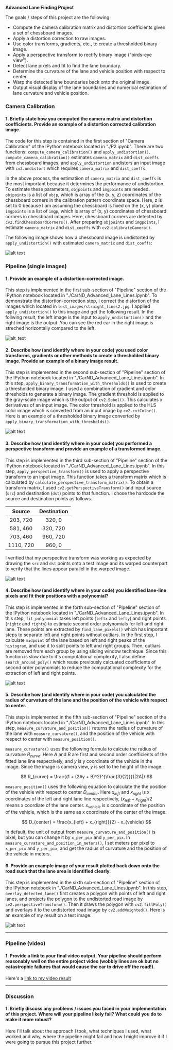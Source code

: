 **Advanced Lane Finding Project**

The goals / steps of this project are the following:

* Compute the camera calibration matrix and distortion coefficients given a set of chessboard images.
* Apply a distortion correction to raw images.
* Use color transforms, gradients, etc., to create a thresholded binary image.
* Apply a perspective transform to rectify binary image ("birds-eye view").
* Detect lane pixels and fit to find the lane boundary.
* Determine the curvature of the lane and vehicle position with respect to center.
* Warp the detected lane boundaries back onto the original image.
* Output visual display of the lane boundaries and numerical estimation of lane curvature and vehicle position.

[//]: # (Image References)

[imageC]: ./output_images/undistort_output_checkboard.png "Camera Calibration"
[image1]: ./output_images/undistort_output_0.png "Undistortion"
[image2]: ./output_images/binary_output_0.png "Binary Threshold"
[image3]: ./output_images/ptransform_output_0.png "PTransform"
[image4]: ./output_images/lane_output_0.png "Warp Example"
[image6]: ./output_images/overlay_output_0.png "Fit Visual"

### Camera Calibration

#### 1. Briefly state how you computed the camera matrix and distortion coefficients. Provide an example of a distortion corrected calibration image.

The code for this step is contained in the first section of "Camera Calibration" of the IPython notebook located in "./P2.ipynb". There are two functions: `compute_camera_calibration()` and `apply_undistortion()`. `compute_camera_calibration()` estimates `camera_matrix` and `dist_coeffs` from chessboard images, and `apply_undistortion` undistors an input image with `cv2.undistort` which requires `camera_matrix` and `dist_coeffs`.

In the above process, the estimatiion of `camera_matrix` and `dist_coeffs` is the most important because it determines the performance of undistortion. To estimate these parameters, `objpoints` and `imgpoints` are needed. `objpoints` is a list of `objp`, which is array of the (x, y, z) coordinates of the chessboard corners in the calibration pattern coordinate space. Here, z is set to 0 because I am assuming the chessboard is fixed on the (x, y) plane. `imgpoints` is a list of `imgp`, which is array of (x, y) coordinates of chessboard corners in chessboard images. Here, chessboard corners are detected by `cv2.findChessboardCorners()`. After preparing `objpoints` and `imgpoints`, I estimate `camera_matrix` and `dist_coeffs` with `cv2.calibrateCamera()`.

The following image shows how a chessboard image is undistorted by `apply_undistortion()` with estimated `camera_matrix` and `dist_coeffs`:

![alt text][imageC]

### Pipeline (single images)
#### 1. Provide an example of a distortion-corrected image.

This step is implemented in the first sub-section of "Pipeline" section of the IPython notebook located in "./CarND_Advanced_Lane_Lines.ipynb". To demonstrate the distortion-correction step, I correct the distortion of the images which located in `test_images/straight_lines2.jpg`. I applied `apply_undistortion()` to this image and get the following result. In the follwing result, the left image is the input to `apply_undistortion()` and the right image is the output. You can see the red car in the right image is streched horizontally compared to the left.

![alt_text][image1]

#### 2. Describe how (and identify where in your code) you used color transforms, gradients or other methods to create a thresholded binary image.  Provide an example of a binary image result.

This step is implemented in the second sub-section of "Pipeline" section of the IPython notebook located in "./CarND_Advanced_Lane_Lines.ipynb". In this step, `apply_binary_transformation_with_thresholds()` is used to create a thresholded binary image. I used a combination of gradient and color thresholds to generate a binary image. The gradient threshold is applied to the gray-scale image which is the output of `cv2.Sobel()`. This calculates x derivatives of an input image. The color threshold is applied to the HLS color image which is converted from an input image by `cv2.cvtColor()`. Here is an example of a thresholded binary image converted by `apply_binary_transformation_with_thresholds()`.

![alt text][image2]

#### 3. Describe how (and identify where in your code) you performed a perspective transform and provide an example of a transformed image.

This step is implemented in the third sub-section of "Pipeline" section of the IPython notebook located in "./CarND_Advanced_Lane_Lines.ipynb". In this step, `apply_perspective_transform()` is used to apply a perspective transform to an input image. This function takes a transform matrix which is calculated by `calculate_perspective_transform_matrix()`. To obtain a transform matrix, I used `cv2.getPerspectiveTransform()` and input source (`src`) and destination (`dst`) points to that function. I chose the hardcode the source and destination points as follows.

| Source        | Destination   | 
|:-------------:|:-------------:| 
| 203, 720      | 320, 0        | 
| 581, 460      | 320, 720      |
| 703, 460      | 960, 720      |
| 1110, 720     | 960, 0        |

I verified that my perspective transform was working as expected by drawing the `src` and `dst` points onto a test image and its warped counterpart to verify that the lines appear parallel in the warped image.

![alt text][image3]

#### 4. Describe how (and identify where in your code) you identified lane-line pixels and fit their positions with a polynomial?

This step is implemented in the forth sub-section of "Pipeline" section of the IPython notebook located in "./CarND_Advanced_Lane_Lines.ipynb". In this step, `fit_polynomial` takes left points (`leftx` and `lefty`) and right points (`rightx` and `righty`) to estimate second order polynomials for left and right lane. These points are extracted by `find_lane_pixels()` which has important steps to separate left and right points without outliars. In the first step, I calculate `midpoint` of the lane based on left and right peaks of the `histogram`, and use it to split points to left and right groups. Then, outliars are removed from each group by using sliding window technique. Since this function is slow due to it's computational complexity, I also define `search_around_poly()` which reuse previously calcuated coefficients of second order polynomials to reduce the computational complexity for the extraction of left and right points. 

![alt text][image4]

#### 5. Describe how (and identify where in your code) you calculated the radius of curvature of the lane and the position of the vehicle with respect to center.

This step is implemented in the fifth sub-section of "Pipeline" section of the IPython notebook located in "./CarND_Advanced_Lane_Lines.ipynb". In this step, `measure_curvature_and_position()` returns the radius of curvature of the lane with `measure_curvature()`, and the position of the vehicle with respect to center with `measure_position()`. 

`measure_curvature()` uses the following formula to calcute the radius of curvature $R_{curve}$. Here $A$ and $B$ are first and second order coefficients of the fitted lane line respectively, and $y$ is y coordinate of the vehicle in the image. Since the image is camera view, $y$ is set to the height of the image. 

$$
R_{curve} = \frac{(1 + (2Ay + B)^2)^{\frac{3}{2}}}{|2A|}
$$

`measure_position()` uses the following equation to calculate the the position of the vehicle with respect to center $D_{center}$. Here $x_{left}$ and $x_{right}$ is x coordinates of the left and right lane line respectively, $(x_{left} + x_{right})/2$ means x coordiate of the lane center. $x_{vehicle}$ is x coordinate of the position of the vehicle, which is the same as x coordinate of the center of the image. 

$$
D_{center} = \frac{x_{left} + x_{right}}{2} - x_{vehicle}
$$

In default, the unit of output from `measure_curvature_and_position()` is pixel, but you can change it by `x_per_pix` and `y_per_pix`. In `measure_curvature_and_position_in_meters()`, I set meters per pixel to `x_per_pix` and `y_per_pix`, and get the radius of curvature and the position of the vehicle in meters.

#### 6. Provide an example image of your result plotted back down onto the road such that the lane area is identified clearly.

This step is implemented in the sixth sub-section of "Pipeline" section of the IPython notebook in "./CarND_Advanced_Lane_Lines.ipynb". In this step, `overlay_detected_lane()` first creates a polygon with points of left and right lanes, and projects the polygon to the undistorted road image by `cv2.perspectiveTransform()`. Then it draws the polygon with `cv2.fillPoly()` and overlays it to the undistorted road image by `cv2.addWeighted()`. Here is an example of my result on a test image:

![alt text][image6]

---

### Pipeline (video)

#### 1. Provide a link to your final video output.  Your pipeline should perform reasonably well on the entire project video (wobbly lines are ok but no catastrophic failures that would cause the car to drive off the road!).

Here's a [link to my video result](./output_videos/project_video.mp4)

---

### Discussion

#### 1. Briefly discuss any problems / issues you faced in your implementation of this project.  Where will your pipeline likely fail?  What could you do to make it more robust?

Here I'll talk about the approach I took, what techniques I used, what worked and why, where the pipeline might fail and how I might improve it if I were going to pursue this project further.  
